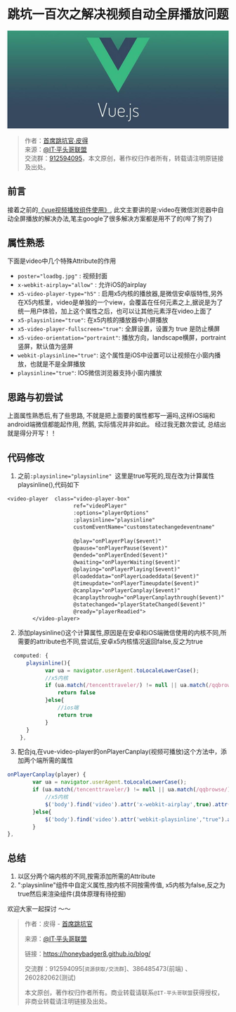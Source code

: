 # 跳坑一百次之解决视频自动全屏播放问题

![banner](./_images/timg.jpeg)

> 作者：[首席跳坑官∙皮得](https://blog.peterzhu.club/ "首席跳坑官∙皮得")<br/>
> 来源：[@IT·平头哥联盟](https://honeybadger8.github.io/blog/ "@IT·平头哥联盟")<br/>
> 交流群：[912594095](https://shang.qq.com/wpa/qunwpa?idkey=265166274bca82709718a0ae1fa9c55d65dd3608ebc780f9e6ea41e2761f5ec2 "@IT·平头哥联盟QQ交流群")，本文原创，著作权归作者所有，转载请注明原链接及出处。

## 前言

接着之前的[《vue视频播放组件使用》](frontends/vue/vue_video_player.md),
此文主要讲的是:video在微信浏览器中自动全屏播放的解决办法,笔主google了很多解决方案都是用不了的(哔了狗了)

## 属性熟悉
下面是video中几个特殊Attribute的作用

- `poster="loadbg.jpg"` : 视频封面
- `x-webkit-airplay="allow"` : 允许iOS的airplay
- `x5-video-player-type="h5"` : 启用x5内核的播放器,是微信安卓版特性,另外在X5内核里，video是单独的一个view，会覆盖在任何元素之上,据说是为了统一用户体验，加上这个属性之后，也可以让其他元素浮在video上面了
- `x5-playsinline="true"`: 在x5内核的播放器中小屏播放    
- `x5-video-player-fullscreen="true"`: 全屏设置，设置为 true 是防止横屏
- `x5-video-orientation="portraint"`: 播放方向，landscape横屏，portraint竖屏，默认值为竖屏
- `webkit-playsinline="true"`: 这个属性是iOS中设置可以让视频在小窗内播放，也就是不是全屏播放
- `playsinline="true"`: IOS微信浏览器支持小窗内播放

## 思路与初尝试

上面属性熟悉后,有了些思路, 不就是把上面要的属性都写一遍吗,这样iOS端和android端微信都能起作用,
 然鹅, 实际情况并非如此。 经过我无数次尝试, 总结出就是得分开写！！ 

## 代码修改

1. 之前`:playsinline="playsinline" `这里是true写死的,现在改为计算属性playsinline(),代码如下
```template
<video-player  class="video-player-box"
	                 ref="videoPlayer"
	                 :options="playerOptions"
	                 :playsinline="playsinline" 
	                 customEventName="customstatechangedeventname"
					 
	                 @play="onPlayerPlay($event)"
	                 @pause="onPlayerPause($event)"
	                 @ended="onPlayerEnded($event)"
	                 @waiting="onPlayerWaiting($event)"
	                 @playing="onPlayerPlaying($event)"
	                 @loadeddata="onPlayerLoadeddata($event)"
	                 @timeupdate="onPlayerTimeupdate($event)"
	                 @canplay="onPlayerCanplay($event)"
	                 @canplaythrough="onPlayerCanplaythrough($event)"
	                 @statechanged="playerStateChanged($event)"
	                 @ready="playerReadied">
	    </video-player>
```
	 
2. 添加playsinline()这个计算属性,原因是在安卓和iOS端微信使用的内核不同,所需要的attribute也不同,尝试后,安卓x5内核情况返回false,反之为true
```javascript
  computed: {
      playsinline(){
      		var ua = navigator.userAgent.toLocaleLowerCase();
	        //x5内核
		    if (ua.match(/tencenttraveler/) != null || ua.match(/qqbrowse/) != null) {
		    	return false
		    }else{
		    	//ios端
				return true				
		    }
      }
    },
```

3. 配合jq,在vue-video-player的onPlayerCanplay(视频可播放)这个方法中，添加两个端所需的属性
```javascript
onPlayerCanplay(player) {
		var ua = navigator.userAgent.toLocaleLowerCase();
		if (ua.match(/tencenttraveler/) != null || ua.match(/qqbrowse/) != null) {	
			//x5内核	
		    $('body').find('video').attr('x-webkit-airplay',true).attr('x5-playsinline',true).attr('webkit-playsinline',true).attr('playsinline',true)
		}else{
		    $('body').find('video').attr('webkit-playsinline',"true").attr('playsinline',"true") 
		}
},
```

## 总结
1. 以区分两个端内核的不同,按需添加所需的Attribute
2. ":playsinline"组件中自定义属性,按内核不同按需传值, x5内核为false,反之为true然后来渲染组件(具体原理有待挖掘)

欢迎大家一起探讨 ～～

> 作者：皮得 - [首席跳坑官](https://blog.peterzhu.club/)
>
> 来源：[@IT·平头哥联盟](https://honeybadger8.github.io/blog/ "@IT·平头哥联盟")
> 
> 链接：https://honeybadger8.github.io/blog/
> 
> 交流群：912594095[`资源获取/交流群`]、386485473(前端) 、260282062(测试)
>
> 本文原创，著作权归作者所有。商业转载请联系`@IT·平头哥联盟`获得授权，非商业转载请注明链接及出处。 
